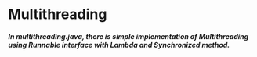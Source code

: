 # Multithreading


##### In multithreading.java, there is simple implementation of Multithreading using Runnable interface with Lambda and Synchronized method.
